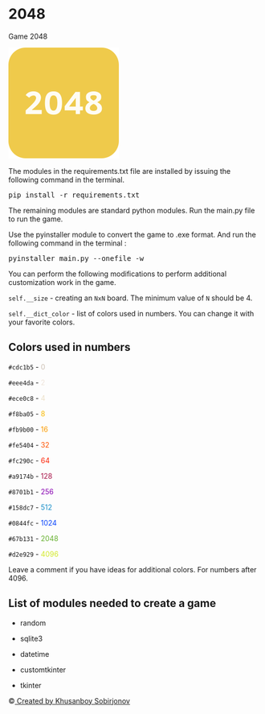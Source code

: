 # 2048
Game 2048

<img src="2048_logo.png">

The modules in the requirements.txt file are installed by issuing the following command in the terminal.

<pre>pip install -r requirements.txt</pre>

The remaining modules are standard python modules. Run the main.py file to run the game.

Use the pyinstaller module to convert the game to .exe format. And run the following command in the terminal :

<pre>pyinstaller main.py --onefile -w</pre>


You can perform the following modifications to perform additional customization work in the game.

<code>self.__size</code> - creating an <code>NxN</code> board. The minimum value of <code>N</code> should be 4.

<code>self.__dict_color</code> - list of colors used in numbers. You can change it with your favorite colors.



Colors used in numbers 
-
<code>#cdc1b5</code> - <span style="color:#cdc1b5">0</span>

<code>#eee4da</code> - <span style="color:#eee4da">2</span>

<code>#ece0c8</code> - <span style="color:#ece0c8">4</span>

<code>#f8ba05</code> - <span style="color:#f8ba05">8</span>

<code>#fb9b00</code> - <span style="color:#fb9b00">16</span>

<code>#fe5404</code> - <span style="color:#fe5404">32</span>

<code>#fc290c</code> - <span style="color:#fc290c">64</span>

<code>#a9174b</code> - <span style="color:#a9174b">128</span>

<code>#8701b1</code> - <span style="color:#8701b1">256</span>

<code>#158dc7</code> - <span style="color:#158dc7">512</span>

<code>#0844fc</code> - <span style="color:#0844fc">1024</span>

<code>#67b131</code> - <span style="color:#67b131">2048</span>

<code>#d2e929</code> - <span style="color:#d2e929">4096</span>

Leave a comment if you have ideas for additional colors. For numbers after 4096.


List of modules needed to create a game 
-
+ random

+ sqlite3

+ datetime

+ customtkinter

+ tkinter

©️<a href="t.me/@uzbek_coder_2022"> Created by Khusanboy Sobirjonov </a>


